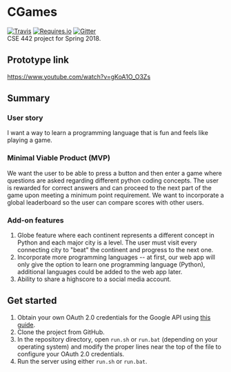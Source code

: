 # CGames
[![Travis](https://img.shields.io/travis/briankarUB/CGames/develop.svg)](https://travis-ci.org/briankarUB/CGames)
[![Requires.io](https://img.shields.io/requires/github/briankarUB/CGames/develop.svg)](https://requires.io/github/briankarUB/CGames/requirements/?branch=develop)
[![Gitter](https://img.shields.io/gitter/room/CGames_CSE442/Lobby.svg)](https://gitter.im/CGames_CSE442/Lobby)  
CSE 442 project for Spring 2018.

## Prototype link
https://www.youtube.com/watch?v=gKoA1O_O3Zs

## Summary

### User story
I want a way to learn a programming language that is fun and feels like
playing a game.

### Minimal Viable Product (MVP)
We want the user to be able to press a button and then enter a game where
questions are asked regarding different python coding concepts. The user is
rewarded for correct answers and can proceed to the next part of the game upon
meeting a minimum point requirement. We want to incorporate a global
leaderboard so the user can compare scores with other users.

### Add-on features
1. Globe feature where each continent represents a different concept in Python
and each major city is a level. The user must visit every connecting city to
"beat" the continent and progress to the next one.
2. Incorporate more programming languages -- at first, our web app will only
give the option to learn one programming language (Python), additional
languages could be added to the web app later.
3. Ability to share a highscore to a social media account.

## Get started
1. Obtain your own OAuth 2.0 credentials for the Google API using
[this guide](https://developers.google.com/identity/protocols/OAuth2).
2. Clone the project from GitHub.
3. In the repository directory, open `run.sh` or `run.bat` (depending on your
operating system) and modify the proper lines near the top of the file to 
configure your OAuth 2.0 credentials.
4. Run the server using either `run.sh` or `run.bat`.

